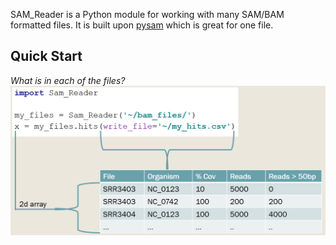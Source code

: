 SAM_Reader is a Python module for working with many SAM/BAM formatted files. It is built upon [pysam](https://pysam.readthedocs.io/en/latest/api.html) which is great for one file. 

## Quick Start

*What is in each of the files?*
![readerhits](/test_files/sam_reader.hits.png)
